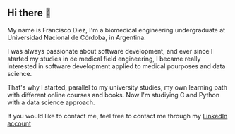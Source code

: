 ## Hi there 👋

<!--
**fdiezdev/fdiezdev** is a ✨ _special_ ✨ repository because its `README.md` (this file) appears on your GitHub profile.

Here are some ideas to get you started:

- 🔭 I’m currently working on ...
- 🌱 I’m currently learning ...
- 👯 I’m looking to collaborate on ...
- 🤔 I’m looking for help with ...
- 💬 Ask me about ...
- 📫 How to reach me: ...
- 😄 Pronouns: ...
- ⚡ Fun fact: ...
-->
<p>My name is Francisco Diez, I'm a biomedical engineering undergraduate at Universidad Nacional de Córdoba, in Argentina.</p>
<p>I was always passionate about software development, and ever since I started my studies in de medical field engineering, I became really interested in software development applied to medical pourposes and data science.</p>
<p>That's why I started, parallel to my university studies, my own learning path with different online courses and books. Now I'm studiying C and Python with a data science approach.</p>
<p>If you would like to contact me, feel free to contact me through my <a href='https://www.linkedin.com/in/fdiez1/'>LinkedIn account</a></p>
